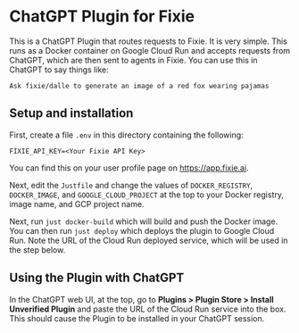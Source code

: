 # ChatGPT Plugin for Fixie

This is a ChatGPT Plugin that routes requests to Fixie. It is very simple.
This runs as a Docker container on Google Cloud Run and accepts requests
from ChatGPT, which are then sent to agents in Fixie. You can use this in
ChatGPT to say things like:
```
Ask fixie/dalle to generate an image of a red fox wearing pajamas
```

## Setup and installation

First, create a file `.env` in this directory containing the following:
```
FIXIE_API_KEY=<Your Fixie API Key>
```
You can find this on your user profile page on https://app.fixie.ai.

Next, edit the `Justfile` and change the values of `DOCKER_REGISTRY`,
`DOCKER_IMAGE`, and `GOOGLE_CLOUD_PROJECT` at the top to your Docker
registry, image name, and GCP project name.

Next, run `just docker-build` which will build and push the Docker image.
You can then run `just deploy` which deploys the plugin to Google Cloud Run.
Note the URL of the Cloud Run deployed service, which will be used in the step
below.

## Using the Plugin with ChatGPT

In the ChatGPT web UI, at the top, go to 
**Plugins > Plugin Store > Install Unverified Plugin** and paste the URL of the
Cloud Run service into the box. This should cause the Plugin to be installed in
your ChatGPT session.
